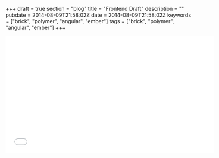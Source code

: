 +++
draft = true
section = "blog"
title = "Frontend Draft"
description = ""
pubdate = 2014-08-09T21:58:02Z
date = 2014-08-09T21:58:02Z
keywords = ["brick", "polymer", "angular", "ember"]
tags = ["brick", "polymer", "angular", "ember"]
+++

<iframe width="560" height="315" src="//www.youtube.com/embed/eS1O46O5saA" frameborder="0" allowfullscreen></iframe>

